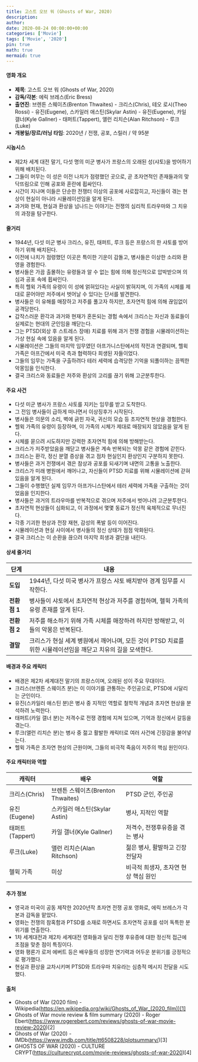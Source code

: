 ```yaml
---
title: 고스트 오브 워 (Ghosts of War, 2020)
description: 
author: 
date: 2020-08-24 00:00:00+00:00
categories: ['Movie']
tags: ['Movie', '2020']
pin: true
math: true
mermaid: true
---
```

#### 영화 개요

- **제목**: 고스트 오브 워 (Ghosts of War, 2020)  
- **감독/각본**: 에릭 브레스(Eric Bress)  
- **출연진**: 브렌튼 스웨이츠(Brenton Thwaites) - 크리스(Chris), 테오 로시(Theo Rossi) - 유진(Eugene), 스카일러 애스틴(Skylar Astin) - 유진(Eugene), 카일 갤너(Kyle Gallner) - 태퍼트(Tappert), 앨런 리치슨(Alan Ritchson) - 루크(Luke)  
- **개봉일/장르/러닝 타임**: 2020년 / 전쟁, 공포, 스릴러 / 약 95분  

#### 시놉시스

- 제2차 세계 대전 말기, 다섯 명의 미군 병사가 프랑스의 오래된 성(샤토)을 방어하기 위해 배치된다.  
- 그들이 머무는 이 성은 이전 나치가 점령했던 곳으로, 곧 초자연적인 존재들과의 맞닥뜨림으로 인해 공포와 혼란에 휩싸인다.  
- 시간이 지나며 이들은 단순한 전쟁터 이상의 공포에 사로잡히고, 자신들이 겪는 현상이 현실이 아니라 시뮬레이션임을 알게 된다.  
- 과거와 현재, 현실과 환상을 넘나드는 이야기는 전쟁의 심리적 트라우마와 그 치유의 과정을 탐구한다.  

#### 줄거리

- 1944년, 다섯 미군 병사 크리스, 유진, 태퍼트, 루크 등은 프랑스의 한 샤토를 방어하기 위해 배치된다.  
- 이전에 나치가 점령했던 이곳은 특이한 기운이 감돌고, 병사들은 이상한 소리와 환영을 경험한다.  
- 병사들은 가끔 출몰하는 유령들과 알 수 없는 힘에 의해 정신적으로 압박받으며 의심과 공포 속에 휩싸인다.  
- 특히 헬윅 가족의 유령이 이 성에 얽혀있다는 사실이 밝혀지며, 이 가족의 시체를 제대로 묻어야만 저주에서 벗어날 수 있다는 단서를 발견한다.  
- 병사들은 이 유해를 매장하고 저주를 풀고자 하지만, 초자연적 힘에 의해 끊임없이 공격당한다.  
- 갑작스러운 환각과 과거와 현재가 혼돈되는 경험 속에서 크리스는 자신과 동료들이 실제로는 현대의 군인임을 깨닫는다.  
- 그는 PTSD(외상 후 스트레스 장애) 치료를 위해 과거 전쟁 경험을 시뮬레이션하는 가상 현실 속에 있음을 알게 된다.  
- 시뮬레이션은 그들의 마지막 임무였던 아프가니스탄에서의 작전과 연결되며, 헬윅 가족은 아프간에서 미국 측과 협력하다 희생된 자들이었다.  
- 그들의 임무는 가족을 구출하려다 테러 세력에 습격당한 기억을 되풀이하는 끔찍한 악몽임을 인식한다.  
- 결국 크리스와 동료들은 저주와 환상의 고리를 끊기 위해 고군분투한다.  

#### 주요 사건

- 다섯 미군 병사가 프랑스 샤토를 지키는 임무를 받고 도착한다.  
- 그 전임 병사들이 급하게 떠나면서 이상징후가 시작된다.  
- 병사들은 의문의 소리, 벽에 긁힌 자국, 귀신의 모습 등 초자연적 현상을 경험한다.  
- 헬윅 가족의 유령이 등장하며, 이 가족의 시체가 제대로 매장되지 않았음을 알게 된다.  
- 시체를 묻으려 시도하지만 강력한 초자연적 힘에 의해 방해받는다.  
- 크리스가 저주받았음을 깨닫고 병사들은 계속 반복되는 악몽 같은 경험에 갇힌다.  
- 크리스는 환각, 정신 분열 증상을 겪고 점차 현실인지 환상인지 구분하지 못한다.  
- 병사들은 과거 전쟁에서 겪은 참상과 공포를 되새기며 내면의 고통을 노출한다.  
- 크리스가 미래 병원에서 깨어나고, 자신들이 PTSD 치료를 위해 시뮬레이션에 갇혀있음을 알게 된다.  
- 그들이 수행했던 실제 임무가 아프가니스탄에서 테러 세력에 가족을 구출하는 것이었음을 인지한다.  
- 병사들은 과거의 트라우마를 반복적으로 겪으며 저주에서 벗어나려 고군분투한다.  
- 초자연적 현상들이 심화되고, 이 과정에서 몇몇 동료가 정신적 육체적으로 무너진다.  
- 각종 기괴한 현상과 전장 재현, 감성의 폭발 등이 이어진다.  
- 시뮬레이션과 현실 사이에서 병사들의 정신 상태가 점점 악화된다.  
- 결국 크리스는 이 순환을 끊으려 마지막 희생과 결단을 내린다.  

#### 상세 줄거리

| **단계**    | **내용**                                                                |
|-------------|-------------------------------------------------------------------------|
| **도입**    | 1944년, 다섯 미국 병사가 프랑스 샤토 배치받아 경계 임무를 시작한다.          |
| **전환점 1** | 병사들이 샤토에서 초자연적 현상과 저주를 경험하며, 헬윅 가족의 유령 존재를 알게 된다.    |
| **전환점 2** | 저주를 해소하기 위해 가족 시체를 매장하려 하지만 방해받고, 이들의 악몽은 반복된다. |
| **결말**    | 크리스가 현실 세계 병원에서 깨어나며, 모든 것이 PTSD 치료를 위한 시뮬레이션임을 깨닫고 치유의 길을 모색한다. |

#### 배경과 주요 캐릭터

- 배경은 제2차 세계대전 말기의 프랑스이며, 오래된 성이 주요 무대이다.  
- 크리스(브렌튼 스웨이츠 분)는 이 이야기를 관통하는 주인공으로, PTSD에 시달리는 군인이다.  
- 유진(스카일러 애스틴 분)은 병사 중 지적인 역할로 철학적 개념과 초자연 현상을 분석하려 노력한다.  
- 태퍼트(카일 갤너 분)는 저격수로 전쟁 경험에 지쳐 있으며, 기억과 정신에서 갈등을 겪는다.  
- 루크(앨런 리치슨 분)는 병사 중 젊고 활발한 캐릭터로 여러 사건에 긴장감을 불어넣는다.  
- 헬윅 가족은 초자연 현상의 근원이며, 그들의 비극적 죽음이 저주의 핵심 원인이다.  

#### 주요 캐릭터와 역할

| **캐릭터** | **배우**           | **역할**                         |
|------------|--------------------|---------------------------------|
| 크리스(Chris) | 브렌튼 스웨이츠(Brenton Thwaites) | PTSD 군인, 주인공                 |
| 유진(Eugene)  | 스카일러 애스틴(Skylar Astin)    | 병사, 지적인 역할                 |
| 태퍼트(Tappert) | 카일 갤너(Kyle Gallner)           | 저격수, 전쟁후유증을 겪는 병사     |
| 루크(Luke)    | 앨런 리치슨(Alan Ritchson)       | 젊은 병사, 활발하고 긴장 전달자     |
| 헬윅 가족     | 미상                       | 비극적 희생자, 초자연 현상 핵심 원인  |

#### 추가 정보

- 영국과 미국이 공동 제작한 2020년작 초자연 전쟁 공포 영화로, 에릭 브레스가 각본과 감독을 맡았다.  
- 영화는 전쟁의 참혹함과 PTSD를 소재로 하면서도 초자연적 공포를 섞어 독특한 분위기를 연출한다.  
- 1차 세계대전과 제2차 세계대전 영화들과 달리 전쟁 후유증에 대한 정신적 접근에 초점을 맞춘 점이 특징이다.  
- 영화 평론가 로저 에버트 등은 배우들의 성장한 연기력과 어두운 분위기를 긍정적으로 평가했다.  
- 현실과 환상을 교차시키며 PTSD와 트라우마 치유라는 심층적 메시지 전달을 시도했다.  

#### 출처

- Ghosts of War (2020 film) - Wikipedia(https://en.wikipedia.org/wiki/Ghosts_of_War_(2020_film))[1]  
- Ghosts of War movie review & film summary (2020) - Roger Ebert(https://www.rogerebert.com/reviews/ghosts-of-war-movie-review-2020)[2]  
- Ghosts of War (2020) - IMDb(https://www.imdb.com/title/tt6508228/plotsummary/)[3]  
- GHOSTS OF WAR (2020) - CULTURE CRYPT(https://culturecrypt.com/movie-reviews/ghosts-of-war-2020)[4]
